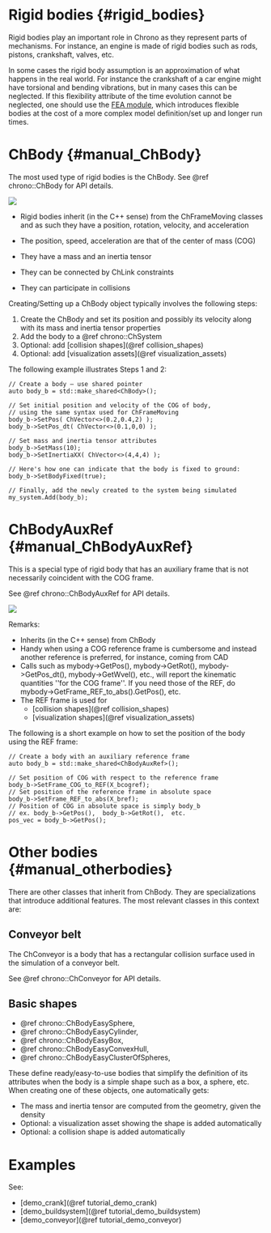 ﻿
Rigid bodies      {#rigid_bodies}
============

Rigid bodies play an important role in Chrono as they represent parts of mechanisms.
For instance, an engine is made 
of rigid bodies such as rods, pistons, crankshaft, valves, etc. 

In some cases the rigid body assumption 
is an approximation of what happens in the real world. For instance the crankshaft of a car engine might have 
torsional and bending vibrations, but in many cases 
this can be neglected. If this flexibility attribute of the time evolution cannot be neglected, 
one should use the [FEA module](group__fea__module.html), which introduces flexible bodies at the cost of a more complex model definition/set up and longer run times.

# ChBody   {#manual_ChBody}

The most used type of rigid bodies is the ChBody.
See @ref chrono::ChBody for API details.

![](http://www.projectchrono.org/assets/manual/pic_ChBody.png)

- Rigid bodies inherit (in the C++ sense) from the ChFrameMoving classes and as such they have a position, rotation, velocity, and acceleration

- The position, speed, acceleration are that of the center of mass (COG) 

- They have a mass and an inertia tensor

- They can be connected by ChLink constraints

- They can participate in collisions


Creating/Setting up a ChBody object typically involves the following steps:

1. Create the ChBody and set its position and possibly its velocity along with its mass and inertia tensor properties
2. Add the body to a @ref chrono::ChSystem
3. Optional: add [collision shapes](@ref collision_shapes)
4. Optional: add [visualization assets](@ref visualization_assets)

The following example illustrates Steps 1 and 2:

~~~{.cpp}
// Create a body – use shared pointer
auto body_b = std::make_shared<ChBody>();

// Set initial position and velocity of the COG of body,
// using the same syntax used for ChFrameMoving
body_b->SetPos( ChVector<>(0.2,0.4,2) );
body_b->SetPos_dt( ChVector<>(0.1,0,0) );

// Set mass and inertia tensor attributes
body_b->SetMass(10);
body_b->SetInertiaXX( ChVector<>(4,4,4) );

// Here's how one can indicate that the body is fixed to ground:
body_b->SetBodyFixed(true);

// Finally, add the newly created to the system being simulated
my_system.Add(body_b);
~~~

# ChBodyAuxRef   {#manual_ChBodyAuxRef}

This is a special type of rigid body that has an auxiliary 
frame that is not necessarily coincident with the COG frame.

See @ref chrono::ChBodyAuxRef for API details.
 
![](http://www.projectchrono.org/assets/manual/pic_ChBodyAuxRef.png)

Remarks:
- Inherits (in the C++ sense) from ChBody
- Handy when using a COG reference frame is cumbersome and instead another reference is preferred, for instance, coming from CAD
- Calls such as mybody->GetPos(), mybody->GetRot(), mybody->GetPos_dt(), mybody->GetWvel(), etc., will report the kinematic quantities ''for the COG frame''. If you need those of the REF, do mybody->GetFrame_REF_to_abs().GetPos(), etc.
- The REF frame is used for
  - [collision shapes](@ref collision_shapes)
  - [visualization shapes](@ref visualization_assets)

The following is a short example on how to set the position 
of the body using the REF frame:

~~~{.cpp}
// Create a body with an auxiliary reference frame
auto body_b = std::make_shared<ChBodyAuxRef>();

// Set position of COG with respect to the reference frame
body_b->SetFrame_COG_to_REF(X_bcogref);
// Set position of the reference frame in absolute space
body_b->SetFrame_REF_to_abs(X_bref);
// Position of COG in absolute space is simply body_b
// ex. body_b->GetPos(),  body_b->GetRot(),  etc.
pos_vec = body_b->GetPos();
~~~


# Other bodies   {#manual_otherbodies}

There are other classes that inherit from ChBody. They are specializations 
that introduce additional features. The most relevant classes in this context are:


## Conveyor belt   

The ChConveyor is a body that has a rectangular collision surface 
used in the simulation of a conveyor belt.

See @ref chrono::ChConveyor for API details.


## Basic shapes

- @ref chrono::ChBodyEasySphere,
- @ref chrono::ChBodyEasyCylinder,
- @ref chrono::ChBodyEasyBox,
- @ref chrono::ChBodyEasyConvexHull,
- @ref chrono::ChBodyEasyClusterOfSpheres,

These define ready/easy-to-use bodies that simplify the definition of its attributes when the body is a simple shape such as a box, a sphere, etc.
When creating one of these objects, one automatically gets:

- The mass and inertia tensor are computed from the geometry, given the density
- Optional: a visualization asset showing the shape is added automatically
- Optional: a collision shape is added automatically



# Examples
See:
- [demo_crank](@ref tutorial_demo_crank)
- [demo_buildsystem](@ref tutorial_demo_buildsystem)
- [demo_conveyor](@ref tutorial_demo_conveyor)
